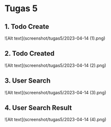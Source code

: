 #  Tugas 5

## 1. Todo Create
![Alt text](screenshot/tugas5/2023-04-14 (1).png)
## 2. Todo Created
![Alt text](screenshot/tugas5/2023-04-14 (2).png)
## 3. User Search
![Alt text](screenshot/tugas5/2023-04-14 (3).png)
## 4. User Search Result
![Alt text](screenshot/tugas5/2023-04-14 (4).png)

